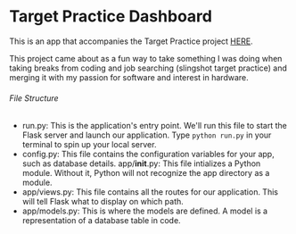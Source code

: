 # Target Practice Dashboard
This is an app that accompanies the Target Practice project [HERE](https://github.com/nathangthomas/target_practice).

This project came about as a fun way to take something I was doing when taking breaks from coding and job searching (slingshot target practice) and merging it with my passion for software and interest in hardware.

###### File Structure
- run.py: This is the application's entry point. We'll run this file to start the Flask server and launch our application. Type `python run.py` in your terminal to spin up your local server.
- config.py: This file contains the configuration variables for your app, such as database details.
app/__init__.py: This file intializes a Python module. Without it, Python will not recognize the app directory as a module.
- app/views.py: This file contains all the routes for our application. This will tell Flask what to display on which path.
- app/models.py: This is where the models are defined. A model is a representation of a database table in code.
